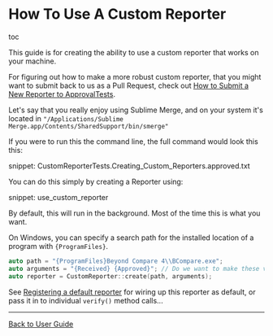<a id="top"></a>

# How To Use A Custom Reporter

toc

This guide is for creating the ability to use a custom reporter that works on your machine.

For figuring out how to make a more robust custom reporter, that you might want to submit back to us as a Pull Request, check out [How to Submit a New Reporter to ApprovalTests](/doc/how_tos/HowToSubmitANewReporterToApprovalTests.md#top).

Let's say that you really enjoy using Sublime Merge, and on your system it's located in `"/Applications/Sublime Merge.app/Contents/SharedSupport/bin/smerge"`

If you were to run this the command line, the full command would look this this:

snippet: CustomReporterTests.Creating_Custom_Reporters.approved.txt

You can do this simply by creating a Reporter using:

snippet: use_custom_reporter

By default, this will run in the background. Most of the time this is what you want.

<!--
However, **COMING SOON!** you can force it to run in the foreground with:

```c++
auto reporter = CustomReporter::createForegroundReporter(path, arguments);
```
-->

On Windows, you can specify a search path for the installed location of a program with `{ProgramFiles}`.

```c++
auto path = "{ProgramFiles}Beyond Compare 4\\BCompare.exe";
auto arguments = "{Received} {Approved}"; // Do we want to make these values the default?
auto reporter = CustomReporter::create(path, arguments);
```

See [Registering a default reporter](/doc/Reporters.md#registering-a-default-reporter) for wiring up this reporter as default, or pass it in to individual `verify()` method calls...

---

[Back to User Guide](/doc/README.md#top)

